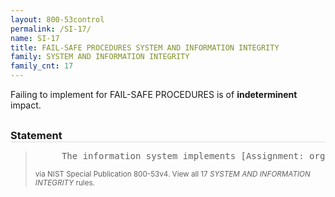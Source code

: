 ```yaml
---
layout: 800-53control
permalink: /SI-17/
name: SI-17
title: FAIL-SAFE PROCEDURES SYSTEM AND INFORMATION INTEGRITY
family: SYSTEM AND INFORMATION INTEGRITY
family_cnt: 17
---
```

<p class="text-">Failing to implement for FAIL-SAFE PROCEDURES is of <b>indeterminent</b> impact.</p>

<h3 style="border-bottom:1px solid #ddd;margin:30px 0 8px 0;">Statement</h3>
<blockquote>
<pre>     The information system implements [Assignment: organization-defined fail-safe procedures] when [Assignment: organization-defined failure conditions occur]. 
</pre>
<p><small>via NIST Special Publication 800-53v4. View all 17 <i>SYSTEM AND INFORMATION INTEGRITY</i> rules. <a href="/cce/ssg/group/$Group_id"><span class="glyphicon glyphicon-link"></span></a> </small></p>
</blockquote>

